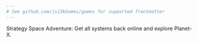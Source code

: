 ```yaml
---
# See github.com/js13kGames/games for supported frontmatter
---
```

Strategy Space Adventure: Get all systems back online and explore Planet-X.